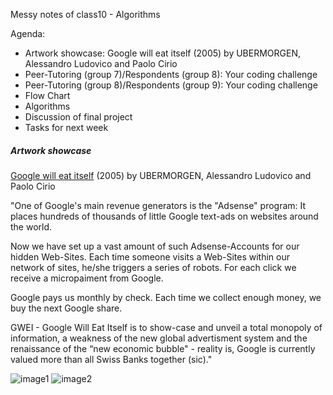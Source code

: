 Messy notes of class10 - Algorithms

Agenda:
- Artwork showcase: Google will eat itself (2005) by UBERMORGEN, Alessandro Ludovico and Paolo Cirio 
- Peer-Tutoring (group 7)/Respondents (group 8): Your coding challenge
- Peer-Tutoring (group 8)/Respondents (group 9): Your coding challenge
- Flow Chart
- Algorithms
- Discussion of final project
- Tasks for next week

##### Artwork showcase
[Google will eat itself](http://www.gwei.org/index.php) (2005) by UBERMORGEN, Alessandro Ludovico and Paolo Cirio 

"One of Google's main revenue generators is the "Adsense" program: It places hundreds of thousands of little Google text-ads on websites around the world.

Now we have set up a vast amount of such Adsense-Accounts for our hidden Web-Sites. Each time someone visits a Web-Sites within our network of sites, he/she triggers a series of robots. For each click we receive a micropaiment from Google.

Google pays us monthly by check. Each time we collect enough money, we buy the next Google share.

GWEI - Google Will Eat Itself is to show-case and unveil a total monopoly of information, a weakness of the new global advertisment system and the renaissance of the “new economic bubble" - reality is, Google is currently valued more than all Swiss Banks together (sic)."

![image1](http://www.gwei.org/img/diag_gwei_attack.gif)
![image2](http://www.gwei.org/img/GWEI_SYSTEM.gif)

